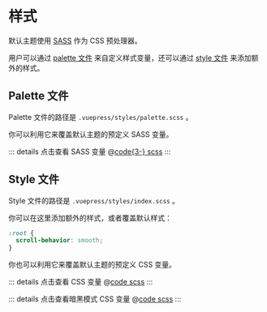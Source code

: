 # 样式

默认主题使用 [SASS](https://sass-lang.com/) 作为 CSS 预处理器。

用户可以通过 [palette 文件](#palette-文件) 来自定义样式变量，还可以通过 [style 文件](#style-文件) 来添加额外的样式。

## Palette 文件

Palette 文件的路径是 `.vuepress/styles/palette.scss` 。

你可以利用它来覆盖默认主题的预定义 SASS 变量。

::: details 点击查看 SASS 变量
@[code{3-} scss](@vuepress/theme-default/src/client/styles/_variables.scss)
:::

## Style 文件

Style 文件的路径是 `.vuepress/styles/index.scss` 。

你可以在这里添加额外的样式，或者覆盖默认样式：

```scss
:root {
  scroll-behavior: smooth;
}
```

你也可以利用它来覆盖默认主题的预定义 CSS 变量。

::: details 点击查看 CSS 变量
@[code scss](@vuepress/theme-default/src/client/styles/vars.scss)
:::

::: details 点击查看暗黑模式 CSS 变量
@[code scss](@vuepress/theme-default/src/client/styles/vars-dark.scss)
:::
